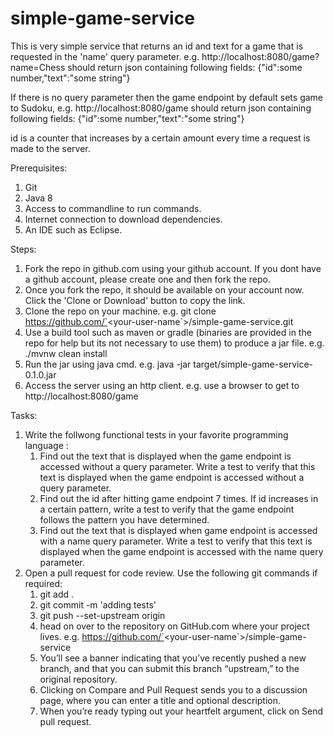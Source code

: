 # simple-game-service

This is very simple service that returns an id and text for a game that is requested in the 'name' query parameter.
e.g. http://localhost:8080/game?name=Chess should return json containing following fields:
{"id":some number,"text":"some string"}

If there is no query parameter then the game endpoint by default sets game to Sudoku, e.g.  http://localhost:8080/game should return json containing following fields:
{"id":some number,"text":"some string"}

id is a counter that increases by a certain amount every time a request is made to the server.

Prerequisites:
1. Git
2. Java 8
3. Access to commandline to run commands.
4. Internet connection to download dependencies.
5. An IDE such as Eclipse.

Steps:
1. Fork the repo in github.com using your github account. If you dont have a github account, please create one and then fork the repo.
2. Once you fork the repo, it should be available on your account now. Click the 'Clone or Download' button to copy the link.
3. Clone the repo on your machine. e.g. git clone https://github.com/`<your-user-name`>/simple-game-service.git
4. Use a build tool such as maven or gradle (binaries are provided in the repo for help but its not necessary to use them) to produce a jar file. e.g. ./mvnw clean install
5. Run the jar using java cmd. e.g. java -jar target/simple-game-service-0.1.0.jar
6. Access the server using an http client. e.g. use a browser to get to http://localhost:8080/game 

Tasks:
1. Write the follwong functional tests in your favorite programming language :
    1. Find out the text that is displayed when the game endpoint is accessed without a query parameter. Write a test to verify that this text is displayed when the game endpoint is accessed without a query parameter.  
    2. Find out the id after hitting game endpoint 7 times. If id increases in a certain pattern, write a test to verify that the game endpoint follows the pattern you have determined.
    3. Find out the text that is displayed when game endpoint is accessed with a name query parameter. Write a test to verify that this text is displayed when the game endpoint is accessed with the name query parameter.
2. Open a pull request for code review. Use the following git commands if required: 
	1. git add .
	2. git commit -m 'adding tests'
	3. git push --set-upstream origin
	4. head on over to the repository on GitHub.com where your project lives. e.g. https://github.com/`<your-user-name`>/simple-game-service
	5. You’ll see a banner indicating that you’ve recently pushed a new branch, and that you can submit this branch “upstream,” to the original repository.
	6. Clicking on Compare and Pull Request sends you to a discussion page, where you can enter a title and optional description.
	7. When you’re ready typing out your heartfelt argument, click on Send pull request.
